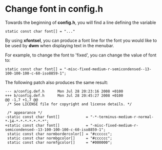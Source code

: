Change font in config.h
=======================

Towards the beginning of **config.h**, you will find a line defining the
variable

	static const char font[] = "..."

By using **xfontsel**, you can produce a font line for the font you would like
to be used by **dwm** when displaying text in the menubar.

For example, to change the font to 'fixed', you can change the value of font
to:

	static const char font[] = "-misc-fixed-medium-r-semicondensed--13-100-100-100-c-60-iso8859-1";

The following patch also produces the same result:

	--- a/config.def.h      Mon Jul 28 20:23:16 2008 +0100
	+++ b/config.def.h      Mon Jul 28 20:45:27 2008 +0100
	@@ -1,7 +1,7 @@
	 /* See LICENSE file for copyright and license details. */
	
	 /* appearance */
	-static const char font[]            = "-*-terminus-medium-r-normal-*-14-*-*-*-*-*-*-*";
	+static const char font[]            = "-misc-fixed-medium-r-semicondensed--13-100-100-100-c-60-iso8859-1";
	 static const char normbordercolor[] = "#cccccc";
	 static const char normbgcolor[]     = "#cccccc";
	 static const char normfgcolor[]     = "#000000";
